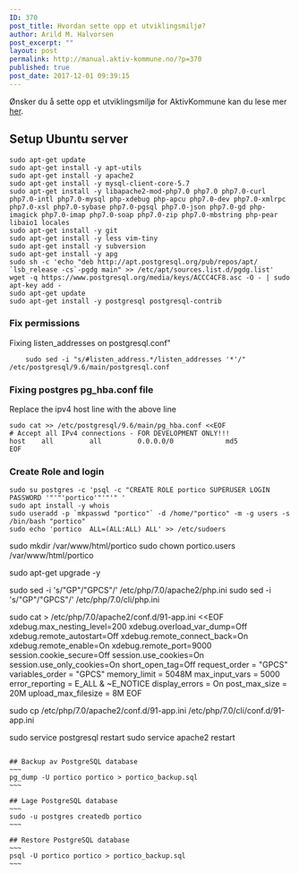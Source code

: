 ```yaml
---
ID: 370
post_title: Hvordan sette opp et utviklingsmiljø?
author: Arild M. Halvorsen
post_excerpt: ""
layout: post
permalink: http://manual.aktiv-kommune.no/?p=370
published: true
post_date: 2017-12-01 09:39:15
---
```

Ønsker du å sette opp et utviklingsmiljø for AktivKommune kan du lese mer [her](http://manual.aktiv-kommune.no/wp-content/uploads/2017/12/aktivkommune_oppsett_av_utviklingsmiljo.pdf).

## Setup Ubuntu server
~~~
sudo apt-get update
sudo apt-get install -y apt-utils
sudo apt-get install -y apache2
sudo apt-get install -y mysql-client-core-5.7
sudo apt-get install -y libapache2-mod-php7.0 php7.0 php7.0-curl php7.0-intl php7.0-mysql php-xdebug php-apcu php7.0-dev php7.0-xmlrpc php7.0-xsl php7.0-sybase php7.0-pgsql php7.0-json php7.0-gd php-imagick php7.0-imap php7.0-soap php7.0-zip php7.0-mbstring php-pear libaio1 locales
sudo apt-get install -y git
sudo apt-get install -y less vim-tiny
sudo apt-get install -y subversion
sudo apt-get install -y apg
sudo sh -c 'echo "deb http://apt.postgresql.org/pub/repos/apt/ `lsb_release -cs`-pgdg main" >> /etc/apt/sources.list.d/pgdg.list'
wget -q https://www.postgresql.org/media/keys/ACCC4CF8.asc -O - | sudo apt-key add -
sudo apt-get update
sudo apt-get install -y postgresql postgresql-contrib
~~~

### Fix permissions
Fixing listen_addresses on postgresql.conf&quot;
~~~
    sudo sed -i "s/#listen_address.*/listen_addresses '*'/" /etc/postgresql/9.6/main/postgresql.conf
~~~

### Fixing postgres pg_hba.conf file
Replace the ipv4 host line with the above line
~~~
sudo cat >> /etc/postgresql/9.6/main/pg_hba.conf <<EOF
# Accept all IPv4 connections - FOR DEVELOPMENT ONLY!!!
host    all         all         0.0.0.0/0             md5
EOF
~~~

### Create Role and login
~~~
sudo su postgres -c 'psql -c "CREATE ROLE portico SUPERUSER LOGIN PASSWORD '"'"'portico'"'"'" '
sudo apt install -y whois
sudo useradd -p `mkpasswd "portico"` -d /home/"portico" -m -g users -s /bin/bash "portico"
sudo echo 'portico  ALL=(ALL:ALL) ALL' >> /etc/sudoers
~~~

sudo mkdir /var/www/html/portico
sudo chown portico.users /var/www/html/portico

sudo apt-get upgrade -y

sudo sed -i 's/"GP"/"GPCS"/' /etc/php/7.0/apache2/php.ini
sudo sed -i 's/"GP"/"GPCS"/' /etc/php/7.0/cli/php.ini

sudo cat > /etc/php/7.0/apache2/conf.d/91-app.ini <<EOF
xdebug.max_nesting_level=200
xdebug.overload_var_dump=Off
xdebug.remote_autostart=Off
xdebug.remote_connect_back=On
xdebug.remote_enable=On
xdebug.remote_port=9000
session.cookie_secure=Off
session.use_cookies=On
session.use_only_cookies=On
short_open_tag=Off
request_order = "GPCS"
variables_order = "GPCS"
memory_limit = 5048M
max_input_vars = 5000
error_reporting = E_ALL & ~E_NOTICE
display_errors = On
post_max_size = 20M
upload_max_filesize = 8M
EOF

sudo cp /etc/php/7.0/apache2/conf.d/91-app.ini /etc/php/7.0/cli/conf.d/91-app.ini

sudo service postgresql restart
sudo service apache2 restart
~~~~

## Backup av PostgreSQL database
~~~
pg_dump -U portico portico > portico_backup.sql
~~~

## Lage PostgreSQL database
~~~
sudo -u postgres createdb portico
~~~

## Restore PostgreSQL database
~~~
psql -U portico portico > portico_backup.sql
~~~